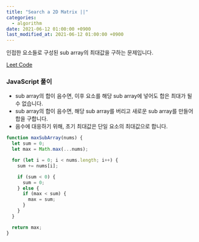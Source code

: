 ```yaml
---
title: "Search a 2D Matrix ||"
categories: 
  - algorithm
date: 2021-06-12 01:00:00 +0900
last_modified_at: 2021-06-12 01:00:00 +0900
---
```


인접한 요소들로 구성된 sub array의 최대값을 구하는 문제입니다. 

[Leet Code](https://leetcode.com/problems/maximum-subarray)

### JavaScript 풀이
- sub array의 합이 음수면, 이후 요소를 해당 sub array에 넣어도 합은 최대가 될 수 없습니다.
- sub array의 합이 음수면, 해당 sub array를 버리고 새로운 sub array를 만들어 합을 구합니다.
- 음수에 대응하기 위해, 초기 최대값은 단일 요소의 최대값으로 합니다.

``` js
function maxSubArray(nums) {
  let sum = 0;
  let max = Math.max(...nums);

  for (let i = 0; i < nums.length; i++) {
    sum += nums[i];

    if (sum < 0) {
      sum = 0;
    } else {
      if (max < sum) {
        max = sum;
      }
    }
  }

  return max;
}

```
